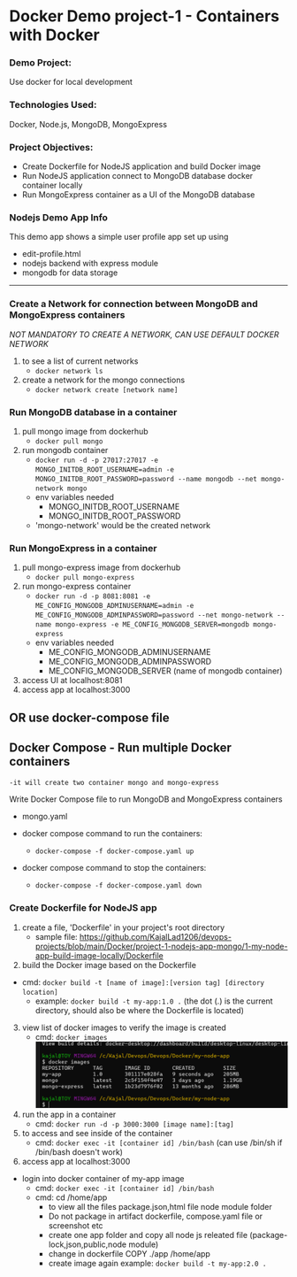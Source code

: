 # Docker Demo project-1 - Containers with Docker

### Demo Project:
Use docker for local development

### Technologies Used:
Docker, Node.js, MongoDB, MongoExpress

### Project Objectives:
- Create Dockerfile for NodeJS application and build Docker image
- Run NodeJS application connect to MongoDB database docker container locally
- Run MongoExpress container as a UI of the MongoDB database

### Nodejs Demo App Info
This demo app shows a simple user profile app set up using 
- edit-profile.html 
- nodejs backend with express module
- mongodb for data storage
---
### Create a Network for connection between MongoDB and MongoExpress containers
*NOT MANDATORY TO CREATE A NETWORK, CAN USE DEFAULT DOCKER NETWORK*
1. to see a list of current networks
    - `docker network ls`
2. create a network for the mongo connections
    - `docker network create [network name]`

### Run MongoDB database in a container
1. pull mongo image from dockerhub
    - `docker pull mongo`
2. run mongodb container
    - `docker run -d -p 27017:27017 -e MONGO_INITDB_ROOT_USERNAME=admin -e MONGO_INITDB_ROOT_PASSWORD=password --name mongodb --net mongo-network mongo`
    - env variables needed
        - MONGO_INITDB_ROOT_USERNAME
        - MONGO_INITDB_ROOT_PASSWORD
    - 'mongo-network' would be the created network

### Run MongoExpress in a container
1. pull mongo-express image from dockerhub
    - `docker pull mongo-express`
2. run mongo-express container
    - `docker run -d -p 8081:8081 -e ME_CONFIG_MONGODB_ADMINUSERNAME=admin -e ME_CONFIG_MONGODB_ADMINPASSWORD=password --net mongo-network --name mongo-express -e ME_CONFIG_MONGODB_SERVER=mongodb mongo-express`
    - env variables needed
        - ME_CONFIG_MONGODB_ADMINUSERNAME
        - ME_CONFIG_MONGODB_ADMINPASSWORD
        - ME_CONFIG_MONGODB_SERVER (name of mongodb container)
3. access UI at localhost:8081
4. access app at localhost:3000


## OR use docker-compose file 
## Docker Compose - Run multiple Docker containers
    -it will create two container mongo and mongo-express
Write Docker Compose file to run MongoDB and MongoExpress containers
- mongo.yaml 

- docker compose command to run the containers:
    - `docker-compose -f docker-compose.yaml up`
- docker compose command to stop the containers:
    - `docker-compose -f docker-compose.yaml down`

### Create Dockerfile for NodeJS app
1. create a file, 'Dockerfile' in your project's root directory
    - sample file: https://github.com/KajalLad1206/devops-projects/blob/main/Docker/project-1-nodejs-app-mongo/1-my-node-app-build-image-locally/Dockerfile
2. build the Docker image based on the Dockerfile
 - cmd: `docker build -t [name of image]:[version tag] [directory location]`
    - example: `docker build -t my-app:1.0 .` (the dot (.) is the current directory, should 
    also be where the Dockerfile is located)
3. view list of docker images to verify the image is created
    - cmd: `docker images`
    ![alt text](<Screenshot 2025-04-18 034053.png>)
4. run the app in a container
    - cmd: `docker run -d -p 3000:3000 [image name]:[tag]`
5. to access and see inside of the container
    - cmd: `docker exec -it [container id] /bin/bash` (can use /bin/sh if /bin/bash doesn't work)
6. access app at localhost:3000

- login into docker container of my-app image
    - cmd: `docker exec -it [container id] /bin/bash`
    - cmd: cd /home/app  
        - to view all the files package.json,html file node module folder 
        - Do not package in artifact dockerfile, compose.yaml file or screenshot etc
        - create one app folder and copy all node js releated file (package-lock,json,public,node module)
        - change in dockerfile 
            COPY ./app /home/app
        - create image again 
            example: `docker build -t my-app:2.0 .`
